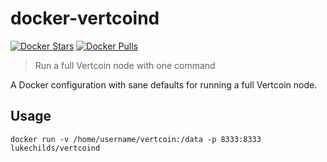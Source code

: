
# docker-vertcoind

[![Docker Stars](https://img.shields.io/docker/stars/lukechilds/vertcoind.svg)](https://hub.docker.com/r/lukechilds/vertcoind/)
[![Docker Pulls](https://img.shields.io/docker/pulls/lukechilds/vertcoind.svg)](https://hub.docker.com/r/lukechilds/vertcoind/)

> Run a full Vertcoin node with one command

A Docker configuration with sane defaults for running a full
Vertcoin node.

## Usage

```
docker run -v /home/username/vertcoin:/data -p 8333:8333 lukechilds/vertcoind
```
